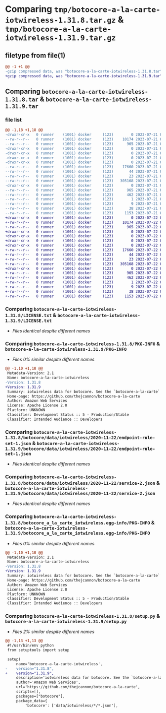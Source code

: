 # Comparing `tmp/botocore-a-la-carte-iotwireless-1.31.8.tar.gz` & `tmp/botocore-a-la-carte-iotwireless-1.31.9.tar.gz`

## filetype from file(1)

```diff
@@ -1 +1 @@
-gzip compressed data, was "botocore-a-la-carte-iotwireless-1.31.8.tar", last modified: Fri Jul 21 01:21:32 2023, max compression
+gzip compressed data, was "botocore-a-la-carte-iotwireless-1.31.9.tar", last modified: Sat Jul 22 01:20:34 2023, max compression
```

## Comparing `botocore-a-la-carte-iotwireless-1.31.8.tar` & `botocore-a-la-carte-iotwireless-1.31.9.tar`

### file list

```diff
@@ -1,18 +1,18 @@
-drwxr-xr-x   0 runner    (1001) docker     (123)        0 2023-07-21 01:21:32.767130 botocore-a-la-carte-iotwireless-1.31.8/
--rw-r--r--   0 runner    (1001) docker     (123)    10174 2023-07-21 01:21:32.000000 botocore-a-la-carte-iotwireless-1.31.8/LICENSE.txt
--rw-r--r--   0 runner    (1001) docker     (123)      965 2023-07-21 01:21:32.767130 botocore-a-la-carte-iotwireless-1.31.8/PKG-INFO
-drwxr-xr-x   0 runner    (1001) docker     (123)        0 2023-07-21 01:21:32.763130 botocore-a-la-carte-iotwireless-1.31.8/botocore/
-drwxr-xr-x   0 runner    (1001) docker     (123)        0 2023-07-21 01:21:32.763130 botocore-a-la-carte-iotwireless-1.31.8/botocore/data/
-drwxr-xr-x   0 runner    (1001) docker     (123)        0 2023-07-21 01:21:32.763130 botocore-a-la-carte-iotwireless-1.31.8/botocore/data/iotwireless/
-drwxr-xr-x   0 runner    (1001) docker     (123)        0 2023-07-21 01:21:32.763130 botocore-a-la-carte-iotwireless-1.31.8/botocore/data/iotwireless/2020-11-22/
--rw-r--r--   0 runner    (1001) docker     (123)    17660 2023-07-21 01:21:06.000000 botocore-a-la-carte-iotwireless-1.31.8/botocore/data/iotwireless/2020-11-22/endpoint-rule-set-1.json
--rw-r--r--   0 runner    (1001) docker     (123)       44 2023-07-21 01:21:06.000000 botocore-a-la-carte-iotwireless-1.31.8/botocore/data/iotwireless/2020-11-22/examples-1.json
--rw-r--r--   0 runner    (1001) docker     (123)       23 2023-07-21 01:21:06.000000 botocore-a-la-carte-iotwireless-1.31.8/botocore/data/iotwireless/2020-11-22/paginators-1.json
--rw-r--r--   0 runner    (1001) docker     (123)   305168 2023-07-21 01:21:06.000000 botocore-a-la-carte-iotwireless-1.31.8/botocore/data/iotwireless/2020-11-22/service-2.json
-drwxr-xr-x   0 runner    (1001) docker     (123)        0 2023-07-21 01:21:32.767130 botocore-a-la-carte-iotwireless-1.31.8/botocore_a_la_carte_iotwireless.egg-info/
--rw-r--r--   0 runner    (1001) docker     (123)      965 2023-07-21 01:21:32.000000 botocore-a-la-carte-iotwireless-1.31.8/botocore_a_la_carte_iotwireless.egg-info/PKG-INFO
--rw-r--r--   0 runner    (1001) docker     (123)      462 2023-07-21 01:21:32.000000 botocore-a-la-carte-iotwireless-1.31.8/botocore_a_la_carte_iotwireless.egg-info/SOURCES.txt
--rw-r--r--   0 runner    (1001) docker     (123)        1 2023-07-21 01:21:32.000000 botocore-a-la-carte-iotwireless-1.31.8/botocore_a_la_carte_iotwireless.egg-info/dependency_links.txt
--rw-r--r--   0 runner    (1001) docker     (123)        9 2023-07-21 01:21:32.000000 botocore-a-la-carte-iotwireless-1.31.8/botocore_a_la_carte_iotwireless.egg-info/top_level.txt
--rw-r--r--   0 runner    (1001) docker     (123)       38 2023-07-21 01:21:32.767130 botocore-a-la-carte-iotwireless-1.31.8/setup.cfg
--rw-r--r--   0 runner    (1001) docker     (123)     1153 2023-07-21 01:21:32.000000 botocore-a-la-carte-iotwireless-1.31.8/setup.py
+drwxr-xr-x   0 runner    (1001) docker     (123)        0 2023-07-22 01:20:34.925072 botocore-a-la-carte-iotwireless-1.31.9/
+-rw-r--r--   0 runner    (1001) docker     (123)    10174 2023-07-22 01:20:34.000000 botocore-a-la-carte-iotwireless-1.31.9/LICENSE.txt
+-rw-r--r--   0 runner    (1001) docker     (123)      965 2023-07-22 01:20:34.925072 botocore-a-la-carte-iotwireless-1.31.9/PKG-INFO
+drwxr-xr-x   0 runner    (1001) docker     (123)        0 2023-07-22 01:20:34.921072 botocore-a-la-carte-iotwireless-1.31.9/botocore/
+drwxr-xr-x   0 runner    (1001) docker     (123)        0 2023-07-22 01:20:34.921072 botocore-a-la-carte-iotwireless-1.31.9/botocore/data/
+drwxr-xr-x   0 runner    (1001) docker     (123)        0 2023-07-22 01:20:34.921072 botocore-a-la-carte-iotwireless-1.31.9/botocore/data/iotwireless/
+drwxr-xr-x   0 runner    (1001) docker     (123)        0 2023-07-22 01:20:34.921072 botocore-a-la-carte-iotwireless-1.31.9/botocore/data/iotwireless/2020-11-22/
+-rw-r--r--   0 runner    (1001) docker     (123)    17660 2023-07-22 01:20:09.000000 botocore-a-la-carte-iotwireless-1.31.9/botocore/data/iotwireless/2020-11-22/endpoint-rule-set-1.json
+-rw-r--r--   0 runner    (1001) docker     (123)       44 2023-07-22 01:20:09.000000 botocore-a-la-carte-iotwireless-1.31.9/botocore/data/iotwireless/2020-11-22/examples-1.json
+-rw-r--r--   0 runner    (1001) docker     (123)       23 2023-07-22 01:20:09.000000 botocore-a-la-carte-iotwireless-1.31.9/botocore/data/iotwireless/2020-11-22/paginators-1.json
+-rw-r--r--   0 runner    (1001) docker     (123)   305168 2023-07-22 01:20:09.000000 botocore-a-la-carte-iotwireless-1.31.9/botocore/data/iotwireless/2020-11-22/service-2.json
+drwxr-xr-x   0 runner    (1001) docker     (123)        0 2023-07-22 01:20:34.925072 botocore-a-la-carte-iotwireless-1.31.9/botocore_a_la_carte_iotwireless.egg-info/
+-rw-r--r--   0 runner    (1001) docker     (123)      965 2023-07-22 01:20:34.000000 botocore-a-la-carte-iotwireless-1.31.9/botocore_a_la_carte_iotwireless.egg-info/PKG-INFO
+-rw-r--r--   0 runner    (1001) docker     (123)      462 2023-07-22 01:20:34.000000 botocore-a-la-carte-iotwireless-1.31.9/botocore_a_la_carte_iotwireless.egg-info/SOURCES.txt
+-rw-r--r--   0 runner    (1001) docker     (123)        1 2023-07-22 01:20:34.000000 botocore-a-la-carte-iotwireless-1.31.9/botocore_a_la_carte_iotwireless.egg-info/dependency_links.txt
+-rw-r--r--   0 runner    (1001) docker     (123)        9 2023-07-22 01:20:34.000000 botocore-a-la-carte-iotwireless-1.31.9/botocore_a_la_carte_iotwireless.egg-info/top_level.txt
+-rw-r--r--   0 runner    (1001) docker     (123)       38 2023-07-22 01:20:34.925072 botocore-a-la-carte-iotwireless-1.31.9/setup.cfg
+-rw-r--r--   0 runner    (1001) docker     (123)     1153 2023-07-22 01:20:34.000000 botocore-a-la-carte-iotwireless-1.31.9/setup.py
```

### Comparing `botocore-a-la-carte-iotwireless-1.31.8/LICENSE.txt` & `botocore-a-la-carte-iotwireless-1.31.9/LICENSE.txt`

 * *Files identical despite different names*

### Comparing `botocore-a-la-carte-iotwireless-1.31.8/PKG-INFO` & `botocore-a-la-carte-iotwireless-1.31.9/PKG-INFO`

 * *Files 0% similar despite different names*

```diff
@@ -1,10 +1,10 @@
 Metadata-Version: 2.1
 Name: botocore-a-la-carte-iotwireless
-Version: 1.31.8
+Version: 1.31.9
 Summary: iotwireless data for botocore. See the `botocore-a-la-carte` package for more info.
 Home-page: https://github.com/thejcannon/botocore-a-la-carte
 Author: Amazon Web Services
 License: Apache License 2.0
 Platform: UNKNOWN
 Classifier: Development Status :: 5 - Production/Stable
 Classifier: Intended Audience :: Developers
```

### Comparing `botocore-a-la-carte-iotwireless-1.31.8/botocore/data/iotwireless/2020-11-22/endpoint-rule-set-1.json` & `botocore-a-la-carte-iotwireless-1.31.9/botocore/data/iotwireless/2020-11-22/endpoint-rule-set-1.json`

 * *Files identical despite different names*

### Comparing `botocore-a-la-carte-iotwireless-1.31.8/botocore/data/iotwireless/2020-11-22/service-2.json` & `botocore-a-la-carte-iotwireless-1.31.9/botocore/data/iotwireless/2020-11-22/service-2.json`

 * *Files identical despite different names*

### Comparing `botocore-a-la-carte-iotwireless-1.31.8/botocore_a_la_carte_iotwireless.egg-info/PKG-INFO` & `botocore-a-la-carte-iotwireless-1.31.9/botocore_a_la_carte_iotwireless.egg-info/PKG-INFO`

 * *Files 0% similar despite different names*

```diff
@@ -1,10 +1,10 @@
 Metadata-Version: 2.1
 Name: botocore-a-la-carte-iotwireless
-Version: 1.31.8
+Version: 1.31.9
 Summary: iotwireless data for botocore. See the `botocore-a-la-carte` package for more info.
 Home-page: https://github.com/thejcannon/botocore-a-la-carte
 Author: Amazon Web Services
 License: Apache License 2.0
 Platform: UNKNOWN
 Classifier: Development Status :: 5 - Production/Stable
 Classifier: Intended Audience :: Developers
```

### Comparing `botocore-a-la-carte-iotwireless-1.31.8/setup.py` & `botocore-a-la-carte-iotwireless-1.31.9/setup.py`

 * *Files 2% similar despite different names*

```diff
@@ -1,13 +1,13 @@
 #!/usr/bin/env python
 from setuptools import setup
 
 setup(
     name='botocore-a-la-carte-iotwireless',
-    version="1.31.8",
+    version="1.31.9",
     description='iotwireless data for botocore. See the `botocore-a-la-carte` package for more info.',
     author='Amazon Web Services',
     url='https://github.com/thejcannon/botocore-a-la-carte',
     scripts=[],
     packages=["botocore"],
     package_data={
         'botocore': ['data/iotwireless/*/*.json'],
```

